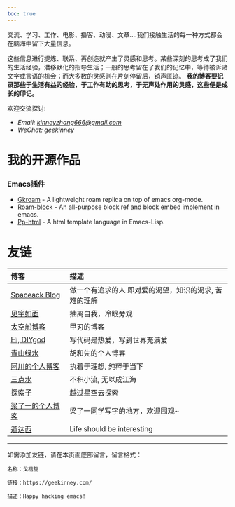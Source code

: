 ```yaml
---
toc: true
---
```

交流、学习、工作、电影、播客、动漫、文章&#x2026;.我们接触生活的每一种方式都会在脑海中留下大量信息。

这些信息进行提炼、联系、再创造就产生了灵感和思考。某些深刻的思考成了我们的生活经验，潜移默化的指导生活；一般的思考留在了我们的记忆中，等待被诉诸文字或言语的机会；而大多数的灵感则在片刻停留后，销声匿迹。 **我的博客要记录那些于生活有益的经验，于工作有助的思考，于无声处作用的灵感，这些便是成长的印记。**

欢迎交流探讨:
- *Email: kinneyzhang666@gmail.com*
- *WeChat: geekinney*

# 我的开源作品
### Emacs插件
- [Gkroam](https://github.com/Kinneyzhang/gkroam) - A lightweight roam replica on top of emacs org-mode.
- [Roam-block](https://github.com/Kinneyzhang/roam-block) - An all-purpose block ref and block embed implement in emacs.
- [Pp-html](https://github.com/Kinneyzhang/pp-html) - A html template language in Emacs-Lisp.

# 友链
| 博客                                           | 描述                                                  |
|:-----------------------------------------------|:------------------------------------------------------|
| [Spaceack Blog](https://spaceack.com/)         | 做一个有追求的人 即对爱的渴望，知识的渴求, 苦难的理解 |
| [见字如面](https://hiwannz.com/)               | 抽离自我，冷眼旁观                                    |
| [太空船博客](https://www.boatsky.com/)         | 甲刃的博客                                            |
| [Hi, DIYgod](https://diygod.me/)               | 写代码是热爱，写到世界充满爱                          |
| [青山绿水](https://zuofei.net/)                | 胡和先的个人博客                                      |
| [阿川的个人博客](https://achuan.io/)           | 执着于理想, 纯粹于当下                                |
| [三点水](https://lotabout.me/)                 | 不积小流, 无以成江海                                  |
| [探索子](https://exploro.one/)                 | 越过星空去探索                                        |
| [梁了一的个人博客](https://liangzid.github.io) | 梁了一同学写字的地方，欢迎围观~                       |
| [遛达西](https://walkssi.com/)                 | Life should be interesting                            |

<hr>
如需添加友链，请在本页面底部留言，留言格式：

    名称：戈楷旎
    
    链接：https://geekinney.com/
    
    描述：Happy hacking emacs!

